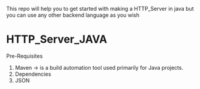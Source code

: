 This repo will help you to get started with making a HTTP_Server in java but you can use any other backend language as you wish 

# HTTP_Server_JAVA
Pre-Requisites
1) Maven -> is a build automation tool used primarily for Java projects.
2) Dependencies
3) JSON


